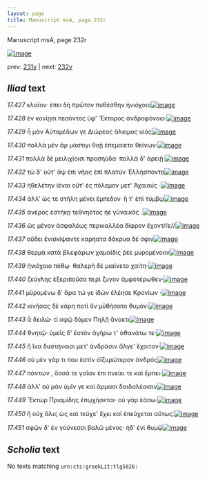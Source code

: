 ```yaml
---
layout: page
title: Manuscript msA, page 232r
---
```


Manuscript msA, page 232r

[![image](http://www.homermultitext.org/iipsrv?OBJ=IIP,1.0&FIF=/project/homer/pyramidal/deepzoom/hmt/vaimg/2017a/VA232RN_0403.tif&WID=100&CVT=JPEG)](http://www.homermultitext.org/ict2/?urn=urn:cite2:hmt:vaimg.2017a:VA232RN_0403)

prev:  [231v](../231v) | next:  [232v](../232v)

## *Iliad* text

*17.427* <a id="17.427"/> κλαῖον· ἐπει δὴ πρῶτον πυθέσθην ἡνιόχοιο[![image](http://www.homermultitext.org/iipsrv?OBJ=IIP,1.0&FIF=/project/homer/pyramidal/deepzoom/hmt/vaimg/2017a/VA232RN_0403.tif&RGN=0.202,0.2186,0.315,0.0255&WID=1000&CVT=JPEG)](http://www.homermultitext.org/ict2/?urn=urn:cite2:hmt:vaimg.2017a:VA232RN_0403@0.202,0.2186,0.315,0.0255)

*17.428* <a id="17.428"/> ἐν κονίῃσι πεσὸντος ὑφ' Ἕκτορος ἀνδροφόνοιο·[![image](http://www.homermultitext.org/iipsrv?OBJ=IIP,1.0&FIF=/project/homer/pyramidal/deepzoom/hmt/vaimg/2017a/VA232RN_0403.tif&RGN=0.205,0.2374,0.349,0.024&WID=1000&CVT=JPEG)](http://www.homermultitext.org/ict2/?urn=urn:cite2:hmt:vaimg.2017a:VA232RN_0403@0.205,0.2374,0.349,0.024)

*17.429* <a id="17.429"/> ἦ μὰν Αὐτομέδων γε Διώρεος ἄλκιμος υἱός[![image](http://www.homermultitext.org/iipsrv?OBJ=IIP,1.0&FIF=/project/homer/pyramidal/deepzoom/hmt/vaimg/2017a/VA232RN_0403.tif&RGN=0.199,0.2539,0.321,0.024&WID=1000&CVT=JPEG)](http://www.homermultitext.org/ict2/?urn=urn:cite2:hmt:vaimg.2017a:VA232RN_0403@0.199,0.2539,0.321,0.024)

*17.430* <a id="17.430"/> πολλὰ μὲν ἂρ μάστιγι θοῇ ἐπεμαίετο θείνων·[![image](http://www.homermultitext.org/iipsrv?OBJ=IIP,1.0&FIF=/project/homer/pyramidal/deepzoom/hmt/vaimg/2017a/VA232RN_0403.tif&RGN=0.205,0.272,0.328,0.024&WID=1000&CVT=JPEG)](http://www.homermultitext.org/ict2/?urn=urn:cite2:hmt:vaimg.2017a:VA232RN_0403@0.205,0.272,0.328,0.024)

*17.431* <a id="17.431"/> πολλὰ δὲ μειλιχίοισι προσηύδα· πολλὰ δ' ἀρειῇ·[![image](http://www.homermultitext.org/iipsrv?OBJ=IIP,1.0&FIF=/project/homer/pyramidal/deepzoom/hmt/vaimg/2017a/VA232RN_0403.tif&RGN=0.206,0.29,0.362,0.0225&WID=1000&CVT=JPEG)](http://www.homermultitext.org/ict2/?urn=urn:cite2:hmt:vaimg.2017a:VA232RN_0403@0.206,0.29,0.362,0.0225)

*17.432* <a id="17.432"/> τὼ δ' οὔτ' ἂψ ἐπὶ νῆας ἐπὶ πλατὺν Ἑλλήσποντο[![image](http://www.homermultitext.org/iipsrv?OBJ=IIP,1.0&FIF=/project/homer/pyramidal/deepzoom/hmt/vaimg/2017a/VA232RN_0403.tif&RGN=0.189,0.305,0.345,0.0263&WID=1000&CVT=JPEG)](http://www.homermultitext.org/ict2/?urn=urn:cite2:hmt:vaimg.2017a:VA232RN_0403@0.189,0.305,0.345,0.0263)

*17.433* <a id="17.433"/> ἠθελέτην ἰέναι οὔτ' ἐς πόλεμον μετ' Ἀχαιούς ·[![image](http://www.homermultitext.org/iipsrv?OBJ=IIP,1.0&FIF=/project/homer/pyramidal/deepzoom/hmt/vaimg/2017a/VA232RN_0403.tif&RGN=0.193,0.3253,0.345,0.0263&WID=1000&CVT=JPEG)](http://www.homermultitext.org/ict2/?urn=urn:cite2:hmt:vaimg.2017a:VA232RN_0403@0.193,0.3253,0.345,0.0263)

*17.434* <a id="17.434"/> ἀλλ' ὥς τε στήλη μένει ἔμπεδον· ἥ τ' ἐπὶ τύμβῳ[![image](http://www.homermultitext.org/iipsrv?OBJ=IIP,1.0&FIF=/project/homer/pyramidal/deepzoom/hmt/vaimg/2017a/VA232RN_0403.tif&RGN=0.2,0.3411,0.345,0.0263&WID=1000&CVT=JPEG)](http://www.homermultitext.org/ict2/?urn=urn:cite2:hmt:vaimg.2017a:VA232RN_0403@0.2,0.3411,0.345,0.0263)

*17.435* <a id="17.435"/> ἀνέρος ἑστήκῃ τεθνηότος ἠὲ γϋναικὸς .[![image](http://www.homermultitext.org/iipsrv?OBJ=IIP,1.0&FIF=/project/homer/pyramidal/deepzoom/hmt/vaimg/2017a/VA232RN_0403.tif&RGN=0.2,0.3576,0.313,0.0263&WID=1000&CVT=JPEG)](http://www.homermultitext.org/ict2/?urn=urn:cite2:hmt:vaimg.2017a:VA232RN_0403@0.2,0.3576,0.313,0.0263)

*17.436* <a id="17.436"/> ὣς μένον ἀσφαλέως περικαλλέα δίφρον ἔχοντ//ε//[![image](http://www.homermultitext.org/iipsrv?OBJ=IIP,1.0&FIF=/project/homer/pyramidal/deepzoom/hmt/vaimg/2017a/VA232RN_0403.tif&RGN=0.189,0.3772,0.353,0.027&WID=1000&CVT=JPEG)](http://www.homermultitext.org/ict2/?urn=urn:cite2:hmt:vaimg.2017a:VA232RN_0403@0.189,0.3772,0.353,0.027)

*17.437* <a id="17.437"/> οὔδει ἔνισκίψαντε καρήατα δάκρυα δέ σφιν[![image](http://www.homermultitext.org/iipsrv?OBJ=IIP,1.0&FIF=/project/homer/pyramidal/deepzoom/hmt/vaimg/2017a/VA232RN_0403.tif&RGN=0.199,0.3952,0.353,0.024&WID=1000&CVT=JPEG)](http://www.homermultitext.org/ict2/?urn=urn:cite2:hmt:vaimg.2017a:VA232RN_0403@0.199,0.3952,0.353,0.024)

*17.438* <a id="17.438"/> θερμὰ κατὰ βλεφάρων χαμαίδις ῥέε μυρομένοιιν[![image](http://www.homermultitext.org/iipsrv?OBJ=IIP,1.0&FIF=/project/homer/pyramidal/deepzoom/hmt/vaimg/2017a/VA232RN_0403.tif&RGN=0.202,0.4117,0.366,0.024&WID=1000&CVT=JPEG)](http://www.homermultitext.org/ict2/?urn=urn:cite2:hmt:vaimg.2017a:VA232RN_0403@0.202,0.4117,0.366,0.024)

*17.439* <a id="17.439"/> ἡνιόχοιο πόθῳ· θαλερὴ δὲ μιαίνετο χαίτη·[![image](http://www.homermultitext.org/iipsrv?OBJ=IIP,1.0&FIF=/project/homer/pyramidal/deepzoom/hmt/vaimg/2017a/VA232RN_0403.tif&RGN=0.195,0.4305,0.313,0.024&WID=1000&CVT=JPEG)](http://www.homermultitext.org/ict2/?urn=urn:cite2:hmt:vaimg.2017a:VA232RN_0403@0.195,0.4305,0.313,0.024)

*17.440* <a id="17.440"/> ζεύγλης ἐξεριποῦσα περὶ ζυγον ἀμφοτέρωθεν·[![image](http://www.homermultitext.org/iipsrv?OBJ=IIP,1.0&FIF=/project/homer/pyramidal/deepzoom/hmt/vaimg/2017a/VA232RN_0403.tif&RGN=0.195,0.4463,0.343,0.024&WID=1000&CVT=JPEG)](http://www.homermultitext.org/ict2/?urn=urn:cite2:hmt:vaimg.2017a:VA232RN_0403@0.195,0.4463,0.343,0.024)

*17.441* <a id="17.441"/> μϋρομένω δ' ἄρα τώ γε ἰδὼν ἐλέησε Κρονίων ·[![image](http://www.homermultitext.org/iipsrv?OBJ=IIP,1.0&FIF=/project/homer/pyramidal/deepzoom/hmt/vaimg/2017a/VA232RN_0403.tif&RGN=0.192,0.4651,0.351,0.024&WID=1000&CVT=JPEG)](http://www.homermultitext.org/ict2/?urn=urn:cite2:hmt:vaimg.2017a:VA232RN_0403@0.192,0.4651,0.351,0.024)

*17.442* <a id="17.442"/> κινήσας δὲ κάρη ποτὶ ὃν μϋθήσατο θυμόν·[![image](http://www.homermultitext.org/iipsrv?OBJ=IIP,1.0&FIF=/project/homer/pyramidal/deepzoom/hmt/vaimg/2017a/VA232RN_0403.tif&RGN=0.186,0.4823,0.351,0.024&WID=1000&CVT=JPEG)](http://www.homermultitext.org/ict2/?urn=urn:cite2:hmt:vaimg.2017a:VA232RN_0403@0.186,0.4823,0.351,0.024)

*17.443* <a id="17.443"/> ἆ δειλὼ· τί σφῷ δόμεν Πηλῇ ἄνακτι[![image](http://www.homermultitext.org/iipsrv?OBJ=IIP,1.0&FIF=/project/homer/pyramidal/deepzoom/hmt/vaimg/2017a/VA232RN_0403.tif&RGN=0.184,0.4996,0.31,0.024&WID=1000&CVT=JPEG)](http://www.homermultitext.org/ict2/?urn=urn:cite2:hmt:vaimg.2017a:VA232RN_0403@0.184,0.4996,0.31,0.024)

*17.444* <a id="17.444"/> θνητῷ· ὑμεῖς δ' ἐστὸν ἀγήρω τ' ἀθανάτω τε·[![image](http://www.homermultitext.org/iipsrv?OBJ=IIP,1.0&FIF=/project/homer/pyramidal/deepzoom/hmt/vaimg/2017a/VA232RN_0403.tif&RGN=0.198,0.5184,0.318,0.024&WID=1000&CVT=JPEG)](http://www.homermultitext.org/ict2/?urn=urn:cite2:hmt:vaimg.2017a:VA232RN_0403@0.198,0.5184,0.318,0.024)

*17.445* <a id="17.445"/> ἢ ἵνα δυστήνοισι μετ' ἀνδράσιν ἄλγε' ἔχοιτον·[![image](http://www.homermultitext.org/iipsrv?OBJ=IIP,1.0&FIF=/project/homer/pyramidal/deepzoom/hmt/vaimg/2017a/VA232RN_0403.tif&RGN=0.191,0.5319,0.333,0.0293&WID=1000&CVT=JPEG)](http://www.homermultitext.org/ict2/?urn=urn:cite2:hmt:vaimg.2017a:VA232RN_0403@0.191,0.5319,0.333,0.0293)

*17.446* <a id="17.446"/> οὐ μὲν γάρ τι που ἐστὶν ὀϊζυρώτερον ἀνδρός[![image](http://www.homermultitext.org/iipsrv?OBJ=IIP,1.0&FIF=/project/homer/pyramidal/deepzoom/hmt/vaimg/2017a/VA232RN_0403.tif&RGN=0.195,0.5515,0.333,0.0293&WID=1000&CVT=JPEG)](http://www.homermultitext.org/ict2/?urn=urn:cite2:hmt:vaimg.2017a:VA232RN_0403@0.195,0.5515,0.333,0.0293)

*17.447* <a id="17.447"/> πάντων , ὅσσά τε γαῖαν ἐπι πνείει τε καὶ ἕρπει·[![image](http://www.homermultitext.org/iipsrv?OBJ=IIP,1.0&FIF=/project/homer/pyramidal/deepzoom/hmt/vaimg/2017a/VA232RN_0403.tif&RGN=0.194,0.5695,0.34,0.0233&WID=1000&CVT=JPEG)](http://www.homermultitext.org/ict2/?urn=urn:cite2:hmt:vaimg.2017a:VA232RN_0403@0.194,0.5695,0.34,0.0233)

*17.448* <a id="17.448"/> ἀλλ' οὐ μὰν ὑμῖν γε καὶ ἅρμασι δαιδαλέοισιν[![image](http://www.homermultitext.org/iipsrv?OBJ=IIP,1.0&FIF=/project/homer/pyramidal/deepzoom/hmt/vaimg/2017a/VA232RN_0403.tif&RGN=0.19,0.5875,0.349,0.0233&WID=1000&CVT=JPEG)](http://www.homermultitext.org/ict2/?urn=urn:cite2:hmt:vaimg.2017a:VA232RN_0403@0.19,0.5875,0.349,0.0233)

*17.449* <a id="17.449"/> Ἕκτωρ Πριαμίδης ἐπῳχήσεται· οὐ γὰρ ἐάσω·[![image](http://www.homermultitext.org/iipsrv?OBJ=IIP,1.0&FIF=/project/homer/pyramidal/deepzoom/hmt/vaimg/2017a/VA232RN_0403.tif&RGN=0.196,0.6056,0.349,0.0233&WID=1000&CVT=JPEG)](http://www.homermultitext.org/ict2/?urn=urn:cite2:hmt:vaimg.2017a:VA232RN_0403@0.196,0.6056,0.349,0.0233)

*17.450* <a id="17.450"/> ἢ οὐχ ἅλις ὡς καὶ τεύχε' ἔχει καὶ ἐπεύχεται αὕτως⁚[![image](http://www.homermultitext.org/iipsrv?OBJ=IIP,1.0&FIF=/project/homer/pyramidal/deepzoom/hmt/vaimg/2017a/VA232RN_0403.tif&RGN=0.189,0.6221,0.354,0.0263&WID=1000&CVT=JPEG)](http://www.homermultitext.org/ict2/?urn=urn:cite2:hmt:vaimg.2017a:VA232RN_0403@0.189,0.6221,0.354,0.0263)

*17.451* <a id="17.451"/> σφῷν δ' ἐν γούνεσσι βαλῶ μένος· ἠδ' ἐνὶ θυμῷ[![image](http://www.homermultitext.org/iipsrv?OBJ=IIP,1.0&FIF=/project/homer/pyramidal/deepzoom/hmt/vaimg/2017a/VA232RN_0403.tif&RGN=0.188,0.6401,0.354,0.0263&WID=1000&CVT=JPEG)](http://www.homermultitext.org/ict2/?urn=urn:cite2:hmt:vaimg.2017a:VA232RN_0403@0.188,0.6401,0.354,0.0263)

## *Scholia* text

No texts matching `urn:cts:greekLit:tlg5026:`